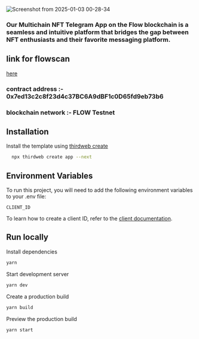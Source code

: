 ![Screenshot from 2025-01-03 00-28-34](https://github.com/user-attachments/assets/7d672a3c-85d8-4e71-bca8-61cce8c5a081)

### Our Multichain NFT Telegram App on the Flow blockchain is a seamless and intuitive platform that bridges the gap between NFT enthusiasts and their favorite messaging platform.

## link for flowscan

 [here](https://evm-testnet.flowscan.io/address/0x7ed13c2c8f23d4c37BC6A9dBF1c0D65fd9eb73b6)

### contract address :- 0x7ed13c2c8f23d4c37BC6A9dBF1c0D65fd9eb73b6

### blockchain network :- FLOW Testnet

## Installation

Install the template using [thirdweb create](https://portal.thirdweb.com/cli/create)

```bash
  npx thirdweb create app --next
```

## Environment Variables

To run this project, you will need to add the following environment variables to your .env file:

`CLIENT_ID`

To learn how to create a client ID, refer to the [client documentation](https://portal.thirdweb.com/typescript/v5/client). 

## Run locally

Install dependencies

```bash
yarn
```

Start development server

```bash
yarn dev
```

Create a production build

```bash
yarn build
```

Preview the production build

```bash
yarn start
```

